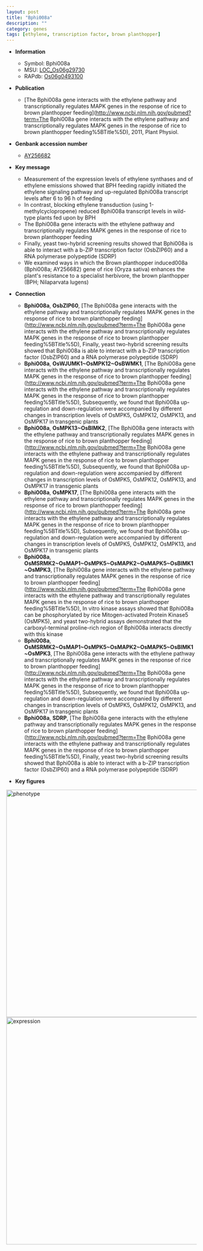 ```yaml
---
layout: post
title: "Bphi008a"
description: ""
category: genes
tags: [ethylene, transcription factor, brown planthopper]
---
```


* **Information**  
    + Symbol: Bphi008a  
    + MSU: [LOC_Os06g29730](http://rice.plantbiology.msu.edu/cgi-bin/ORF_infopage.cgi?orf=LOC_Os06g29730)  
    + RAPdb: [Os06g0493100](http://rapdb.dna.affrc.go.jp/viewer/gbrowse_details/irgsp1?name=Os06g0493100)  

* **Publication**  
    + [The Bphi008a gene interacts with the ethylene pathway and transcriptionally regulates MAPK genes in the response of rice to brown planthopper feeding](http://www.ncbi.nlm.nih.gov/pubmed?term=The Bphi008a gene interacts with the ethylene pathway and transcriptionally regulates MAPK genes in the response of rice to brown planthopper feeding%5BTitle%5D), 2011, Plant Physiol.

* **Genbank accession number**  
    + [AY256682](http://www.ncbi.nlm.nih.gov/nuccore/AY256682)

* **Key message**  
    + Measurement of the expression levels of ethylene synthases and of ethylene emissions showed that BPH feeding rapidly initiated the ethylene signaling pathway and up-regulated Bphi008a transcript levels after 6 to 96 h of feeding
    + In contrast, blocking ethylene transduction (using 1-methylcyclopropene) reduced Bphi008a transcript levels in wild-type plants fed upon by BPH
    + The Bphi008a gene interacts with the ethylene pathway and transcriptionally regulates MAPK genes in the response of rice to brown planthopper feeding
    + Finally, yeast two-hybrid screening results showed that Bphi008a is able to interact with a b-ZIP transcription factor (OsbZIP60) and a RNA polymerase polypeptide (SDRP)
    + We examined ways in which the Brown planthopper induced008a (Bphi008a; AY256682) gene of rice (Oryza sativa) enhances the plant's resistance to a specialist herbivore, the brown planthopper (BPH; Nilaparvata lugens)

* **Connection**  
    + __Bphi008a__, __OsbZIP60__, [The Bphi008a gene interacts with the ethylene pathway and transcriptionally regulates MAPK genes in the response of rice to brown planthopper feeding](http://www.ncbi.nlm.nih.gov/pubmed?term=The Bphi008a gene interacts with the ethylene pathway and transcriptionally regulates MAPK genes in the response of rice to brown planthopper feeding%5BTitle%5D), Finally, yeast two-hybrid screening results showed that Bphi008a is able to interact with a b-ZIP transcription factor (OsbZIP60) and a RNA polymerase polypeptide (SDRP)
    + __Bphi008a__, __OsWJUMK1~OsMPK12~OsBWMK1__, [The Bphi008a gene interacts with the ethylene pathway and transcriptionally regulates MAPK genes in the response of rice to brown planthopper feeding](http://www.ncbi.nlm.nih.gov/pubmed?term=The Bphi008a gene interacts with the ethylene pathway and transcriptionally regulates MAPK genes in the response of rice to brown planthopper feeding%5BTitle%5D), Subsequently, we found that Bphi008a up-regulation and down-regulation were accompanied by different changes in transcription levels of OsMPK5, OsMPK12, OsMPK13, and OsMPK17 in transgenic plants
    + __Bphi008a__, __OsMPK13~OsBIMK2__, [The Bphi008a gene interacts with the ethylene pathway and transcriptionally regulates MAPK genes in the response of rice to brown planthopper feeding](http://www.ncbi.nlm.nih.gov/pubmed?term=The Bphi008a gene interacts with the ethylene pathway and transcriptionally regulates MAPK genes in the response of rice to brown planthopper feeding%5BTitle%5D), Subsequently, we found that Bphi008a up-regulation and down-regulation were accompanied by different changes in transcription levels of OsMPK5, OsMPK12, OsMPK13, and OsMPK17 in transgenic plants
    + __Bphi008a__, __OsMPK17__, [The Bphi008a gene interacts with the ethylene pathway and transcriptionally regulates MAPK genes in the response of rice to brown planthopper feeding](http://www.ncbi.nlm.nih.gov/pubmed?term=The Bphi008a gene interacts with the ethylene pathway and transcriptionally regulates MAPK genes in the response of rice to brown planthopper feeding%5BTitle%5D), Subsequently, we found that Bphi008a up-regulation and down-regulation were accompanied by different changes in transcription levels of OsMPK5, OsMPK12, OsMPK13, and OsMPK17 in transgenic plants
    + __Bphi008a__, __OsMSRMK2~OsMAP1~OsMPK5~OsMAPK2~OsMAPK5~OsBIMK1~OsMPK3__, [The Bphi008a gene interacts with the ethylene pathway and transcriptionally regulates MAPK genes in the response of rice to brown planthopper feeding](http://www.ncbi.nlm.nih.gov/pubmed?term=The Bphi008a gene interacts with the ethylene pathway and transcriptionally regulates MAPK genes in the response of rice to brown planthopper feeding%5BTitle%5D), In vitro kinase assays showed that Bphi008a can be phosphorylated by rice Mitogen-activated Protein Kinase5 (OsMPK5), and yeast two-hybrid assays demonstrated that the carboxyl-terminal proline-rich region of Bphi008a interacts directly with this kinase
    + __Bphi008a__, __OsMSRMK2~OsMAP1~OsMPK5~OsMAPK2~OsMAPK5~OsBIMK1~OsMPK3__, [The Bphi008a gene interacts with the ethylene pathway and transcriptionally regulates MAPK genes in the response of rice to brown planthopper feeding](http://www.ncbi.nlm.nih.gov/pubmed?term=The Bphi008a gene interacts with the ethylene pathway and transcriptionally regulates MAPK genes in the response of rice to brown planthopper feeding%5BTitle%5D), Subsequently, we found that Bphi008a up-regulation and down-regulation were accompanied by different changes in transcription levels of OsMPK5, OsMPK12, OsMPK13, and OsMPK17 in transgenic plants
    + __Bphi008a__, __SDRP__, [The Bphi008a gene interacts with the ethylene pathway and transcriptionally regulates MAPK genes in the response of rice to brown planthopper feeding](http://www.ncbi.nlm.nih.gov/pubmed?term=The Bphi008a gene interacts with the ethylene pathway and transcriptionally regulates MAPK genes in the response of rice to brown planthopper feeding%5BTitle%5D), Finally, yeast two-hybrid screening results showed that Bphi008a is able to interact with a b-ZIP transcription factor (OsbZIP60) and a RNA polymerase polypeptide (SDRP)

* **Key figures**  
<img src="http://ricencode.github.io/images/Bphi008a.pheno.png" alt="phenotype"  style="width: 600px;"/>

<img src="http://ricencode.github.io/images/Bphi008a.exp.png" alt="expression"  style="width: 600px;"/>


